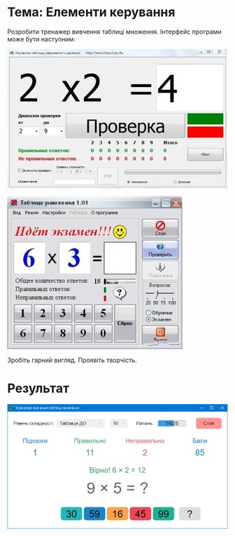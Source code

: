 # Тема: Елементи керування

Розробити тренажер вивчення таблиці множення.
Інтерфейс програми може бути наступним:

![ScreenShot](ScreenShot01.png)

![ScreenShot](ScreenShot02.png)

Зробіть гарний вигляд. Проявіть творчість.

# Результат

![ScreenShot](ScreenShot03.png)
